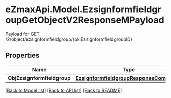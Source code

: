 # eZmaxApi.Model.EzsignformfieldgroupGetObjectV2ResponseMPayload
Payload for GET /2/object/ezsignformfieldgroup/{pkiEzsignformfieldgroupID}

## Properties

Name | Type | Description | Notes
------------ | ------------- | ------------- | -------------
**ObjEzsignformfieldgroup** | [**EzsignformfieldgroupResponseCompound**](EzsignformfieldgroupResponseCompound.md) |  | 

[[Back to Model list]](../README.md#documentation-for-models) [[Back to API list]](../README.md#documentation-for-api-endpoints) [[Back to README]](../README.md)

